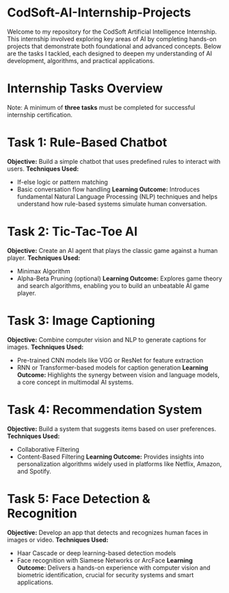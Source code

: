 # CodSoft-AI-Internship-Projects
Welcome to my repository for the CodSoft Artificial Intelligence Internship. This internship involved exploring key areas of AI by completing hands-on projects that demonstrate both foundational and advanced concepts. Below are the tasks I tackled, each designed to deepen my understanding of AI development, algorithms, and practical applications.
# Internship Tasks Overview
Note: A minimum of **three tasks** must be completed for successful internship certification.
# Task 1: Rule-Based Chatbot
**Objective:** Build a simple chatbot that uses predefined rules to interact with users.
**Techniques Used:**
- If-else logic or pattern matching
- Basic conversation flow handling
**Learning Outcome:** Introduces fundamental Natural Language Processing (NLP) techniques and helps understand how rule-based systems simulate human conversation.
# Task 2: Tic-Tac-Toe AI
**Objective:** Create an AI agent that plays the classic game against a human player.
**Techniques Used:**
- Minimax Algorithm
- Alpha-Beta Pruning (optional)
**Learning Outcome:** Explores game theory and search algorithms, enabling you to build an unbeatable AI game player.
# Task 3: Image Captioning
**Objective:** Combine computer vision and NLP to generate captions for images.
**Techniques Used:**
- Pre-trained CNN models like VGG or ResNet for feature extraction
- RNN or Transformer-based models for caption generation
**Learning Outcome:** Highlights the synergy between vision and language models, a core concept in multimodal AI systems.
# Task 4: Recommendation System
**Objective:** Build a system that suggests items based on user preferences.
**Techniques Used:**
- Collaborative Filtering
- Content-Based Filtering
**Learning Outcome:** Provides insights into personalization algorithms widely used in platforms like Netflix, Amazon, and Spotify.
# Task 5: Face Detection & Recognition
**Objective:** Develop an app that detects and recognizes human faces in images or video.
**Techniques Used:**
- Haar Cascade or deep learning-based detection models
- Face recognition with Siamese Networks or ArcFace
**Learning Outcome:** Delivers a hands-on experience with computer vision and biometric identification, crucial for security systems and smart applications.
